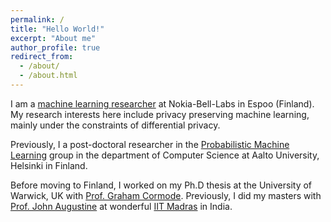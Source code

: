```yaml
---
permalink: /
title: "Hello World!"
excerpt: "About me"
author_profile: true
redirect_from: 
  - /about/
  - /about.html
---
```

I am a [machine learning researcher](https://www.bell-labs.com/about/researcher-profiles/tejas-kulkarni/) at Nokia-Bell-Labs in Espoo (Finland). My research interests here include privacy preserving machine learning, mainly under the constraints of differential privacy.

Previously, I a post-doctoral researcher in the [Probabilistic Machine Learning](https://research.cs.aalto.fi/pml/) group in the department of Computer Science at Aalto University, Helsinki in Finland. 

Before moving to Finland, I worked on my Ph.D thesis at the University of Warwick, UK with [Prof. Graham Cormode](http://dimacs.rutgers.edu/~graham/). Previously, I did my masters with [Prof. John Augustine](http://www.cse.iitm.ac.in/~augustine/index.html) at wonderful [IIT Madras](http://www.cse.iitm.ac.in/) in India. 






